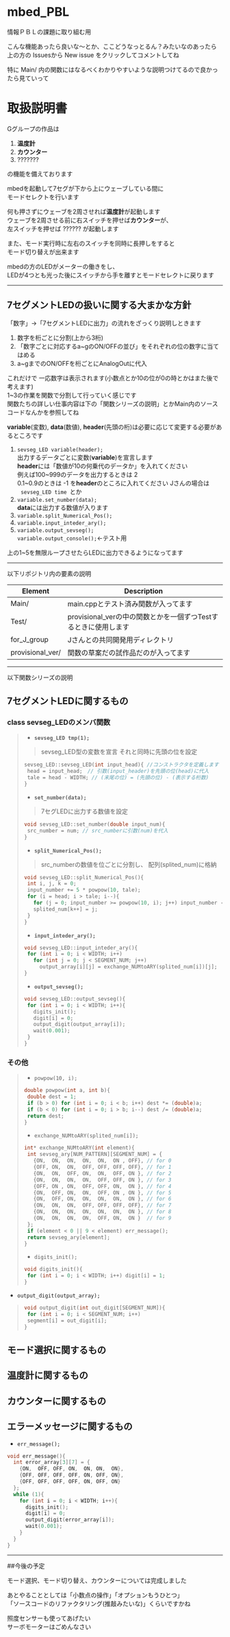 # mbed_PBL  

情報ＰＢＬの課題に取り組む用    

こんな機能あったら良いな〜とか、ここどうなっとるん？みたいなのあったら    
上の方の Issuesから New issue をクリックしてコメントしてね  

特に Main/ 内の関数にはなるべくわかりやすいような説明つけてるので良かったら見ていって  

# 取扱説明書  

Gグループの作品は

1. **温度計**  
2. **カウンター**  
3. ???????  

の機能を備えております  

mbedを起動して7セグが下から上にウェーブしている間に  
モードセレクトを行います  

何も押さずにウェーブを2周させれば**温度計**が起動します  
ウェーブを2周させる前に右スイッチを押せば**カウンター**が、  
左スイッチを押せば ?????? が起動します  

また、モード実行時に左右のスイッチを同時に長押しをすると  
モード切り替えが出来ます  

mbedの方のLEDがメーターの働きをし、  
LEDが4つとも光った後にスイッチから手を離すとモードセレクトに戻ります  

***
## 7セグメントLEDの扱いに関する大まかな方針  

「数字」→「7セグメントLEDに出力」の流れをざっくり説明しときます  

1. 数字を桁ごとに分割(上から3桁)  
2. 「数字ごとに対応するa~gのON/OFFの並び」をそれぞれの位の数字に当てはめる  
3. a~gまでのON/OFFを桁ごとにAnalogOutに代入  

これだけで 一応数字は表示されます(小数点とか10の位が0の時とかはまた後で考えます)  
1~3の作業を関数で分割して行っていく感じです  
関数たちの詳しい仕事内容は下の「関数シリーズの説明」とかMain内のソースコードなんかを参照してね  

**variable**(変数), **data**(数値), **header**(先頭の桁)は必要に応じて変更する必要があるところです

1. `sevseg_LED variable(header);`  
   出力するデータごとに変数(**variable**)を宣言します  
   **header**には「数値が10の何乗代のデータか」を入れてください  
   例えば100~999のデータを出力するときは 2  
   0.1~0.9のときは -1 を**header**のところに入れてください 
   Jさんの場合は  
   `sevseg_LED time `とか  
2. `variable.set_number(data);`  
   **data**には出力する数値が入ります  
3. `variable.split_Numerical_Pos();`  
4. `variable.input_inteder_ary();`  
5. `variable.output_sevseg();`  
   `variable.output_console();`<-テスト用

上の1~5を無限ループさせたらLEDに出力できるようになってます

***
以下リポジトリ内の要素の説明  

Element | Description  
--- | ---  
Main/ | main.cppとテスト済み関数が入ってます  
Test/ | provisional_verの中の関数とかを一個ずつTestするときに使用します  
for_J_group | Jさんとの共同開発用ディレクトリ  
provisional_ver/ | 関数の草案だの試作品だのが入ってます  

************************************************************
以下関数シリーズの説明

## 7セグメントLEDに関するもの

### class sevseg_LEDのメンバ関数

>* **`sevseg_LED tmp(1);`**
>> sevseg_LED型の変数を宣言
>> それと同時に先頭の位を設定
>```C++
>sevseg_LED::sevseg_LED(int input_head){ //コンストラクタを定義します
>  head = input_head;　// 引数(input_header)を先頭の位(head)に代入
>  tale = head - WIDTH; // (末尾の位) = (先頭の位) - (表示する桁数) 
>}
>```
>
>* **`set_number(data);`**
>> 7セグLEDに出力する数値を設定
>```C++
>void sevseg_LED::set_number(double input_num){
>  src_number = num; // src_numberに引数(num)を代入
>}
>```
>
>* **`split_Numerical_Pos();`**
>> src_numberの数値を位ごとに分割し、
>> 配列(splited_num)に格納
>```C++
>void sevseg_LED::split_Numerical_Pos(){
>  int i, j, k = 0;
>  input_number += 5 * powpow(10, tale);
>  for (i = head; i > tale; i--){ 
>    for (j = 0; input_number >= powpow(10, i); j++) input_number -= powpow(10, i);
>    splited_num[k++] = j;
>  }
>}
>```
>
>* **`input_inteder_ary();`**
>```C++
>void sevseg_LED::input_inteder_ary(){
>  for (int i = 0; i < WIDTH; i++)
>    for (int j = 0; j < SEGMENT_NUM; j++)
>      output_array[i][j] = exchange_NUMtoARY(splited_num[i])[j];
>}
>```
>
>* **`output_sevseg();`**
>```C++
>void sevseg_LED::output_sevseg(){ 
>  for (int i = 0; i < WIDTH; i++){
>    digits_init();
>    digit[i] = 0;
>    output_digit(output_array[i]);
>    wait(0.001);
>  }
>}
>```

### その他

>* `powpow(10, i);`
>```C++
>double powpow(int a, int b){
>  double dest = 1;
>  if (b > 0) for (int i = 0; i < b; i++) dest *= (double)a;
>  if (b < 0) for (int i = 0; i > b; i--) dest /= (double)a;
>  return dest;
>}
>```
>
>* `exchange_NUMtoARY(splited_num[i]);`
>```C++
>int* exchange_NUMtoARY(int element){
>  int sevseg_ary[NUM_PATTERN][SEGMENT_NUM] = {
>    {ON,  ON,  ON,  ON,  ON,  ON , OFF}, // for 0
>    {OFF, ON,  ON,  OFF, OFF, OFF, OFF}, // for 1
>    {ON,  ON,  OFF, ON,  ON,  OFF, ON }, // for 2
>    {ON,  ON,  ON,  ON,  OFF, OFF, ON }, // for 3
>    {OFF, ON , ON,  OFF, OFF, ON,  ON }, // for 4
>    {ON,  OFF, ON,  ON,  OFF, ON , ON }, // for 5
>    {ON,  OFF, ON,  ON,  ON,  ON,  ON }, // for 6
>    {ON,  ON,  ON,  OFF, OFF, OFF, OFF}, // for 7
>    {ON,  ON,  ON,  ON,  ON,  ON,  ON }, // for 8
>    {ON,  ON,  ON,  ON,  OFF, ON,  ON }  // for 9
>  };
>  if (element < 0 || 9 < element) err_message();
>  return sevseg_ary[element];
>}
>```
>
>* `digits_init();`
>```C++
>void digits_init(){
>  for (int i = 0; i < WIDTH; i++) digit[i] = 1;
>}
>```
>
* `output_digit(output_array);`
>```C++
>void output_digit(int out_digit[SEGMENT_NUM]){
>  for (int i = 0; i < SEGMENT_NUM; i++)
>  segment[i] = out_digit[i];  
>}
>```

## モード選択に関するもの

## 温度計に関するもの

## カウンターに関するもの

## エラーメッセージに関するもの

* `err_message();`
```C++
void err_message(){
  int error_array[3][7] = {
    {ON,  OFF, OFF, ON,  ON, ON,  ON},
    {OFF, OFF, OFF, OFF, ON, OFF, ON},
    {OFF, OFF, OFF, OFF, ON, OFF, ON}
  };
  while (1){
    for (int i = 0; i < WIDTH; i++){
      digits_init();
      digit[i] = 0;
      output_digit(error_array[i]);
      wait(0.001);
    }
  }
}
```

************************************************************
##今後の予定  

モード選択、モード切り替え、カウンターについては完成しました  

あとやることとしては「小数点の操作」「オプションもうひとつ」  
「ソースコードのリファクタリング(推敲みたいな)」くらいですかね  

照度センサーも使ってあげたい  
サーボモーターはごめんなさい  